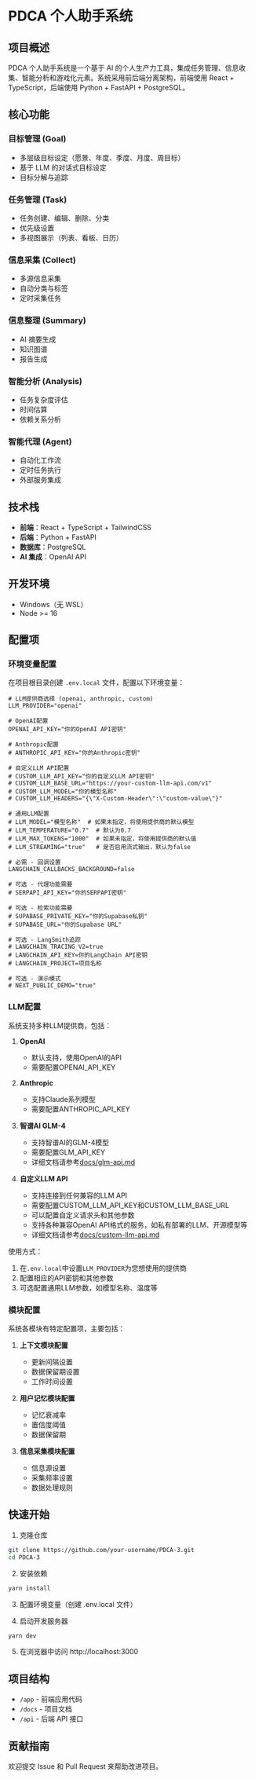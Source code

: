 # PDCA 个人助手系统

## 项目概述

PDCA 个人助手系统是一个基于 AI 的个人生产力工具，集成任务管理、信息收集、智能分析和游戏化元素。系统采用前后端分离架构，前端使用 React + TypeScript，后端使用 Python + FastAPI + PostgreSQL。

## 核心功能

### 目标管理 (Goal)
- 多层级目标设定（愿景、年度、季度、月度、周目标）
- 基于 LLM 的对话式目标设定
- 目标分解与追踪

### 任务管理 (Task)
- 任务创建、编辑、删除、分类
- 优先级设置
- 多视图展示（列表、看板、日历）

### 信息采集 (Collect)
- 多源信息采集
- 自动分类与标签
- 定时采集任务

### 信息整理 (Summary)
- AI 摘要生成
- 知识图谱
- 报告生成

### 智能分析 (Analysis)
- 任务复杂度评估
- 时间估算
- 依赖关系分析

### 智能代理 (Agent)
- 自动化工作流
- 定时任务执行
- 外部服务集成

## 技术栈

- **前端**：React + TypeScript + TailwindCSS
- **后端**：Python + FastAPI
- **数据库**：PostgreSQL
- **AI 集成**：OpenAI API

## 开发环境

- Windows（无 WSL）
- Node >= 16

## 配置项

### 环境变量配置

在项目根目录创建 `.env.local` 文件，配置以下环境变量：

```
# LLM提供商选择 (openai, anthropic, custom)
LLM_PROVIDER="openai"

# OpenAI配置
OPENAI_API_KEY="你的OpenAI API密钥"

# Anthropic配置
# ANTHROPIC_API_KEY="你的Anthropic密钥"

# 自定义LLM API配置
# CUSTOM_LLM_API_KEY="你的自定义LLM API密钥"
# CUSTOM_LLM_BASE_URL="https://your-custom-llm-api.com/v1"
# CUSTOM_LLM_MODEL="你的模型名称"
# CUSTOM_LLM_HEADERS="{\"X-Custom-Header\":\"custom-value\"}"

# 通用LLM配置
# LLM_MODEL="模型名称"  # 如果未指定，将使用提供商的默认模型
# LLM_TEMPERATURE="0.7"  # 默认为0.7
# LLM_MAX_TOKENS="1000"  # 如果未指定，将使用提供商的默认值
# LLM_STREAMING="true"   # 是否启用流式输出，默认为false

# 必需 - 回调设置
LANGCHAIN_CALLBACKS_BACKGROUND=false

# 可选 - 代理功能需要
# SERPAPI_API_KEY="你的SERPAPI密钥"

# 可选 - 检索功能需要
# SUPABASE_PRIVATE_KEY="你的Supabase私钥"
# SUPABASE_URL="你的Supabase URL"

# 可选 - LangSmith追踪
# LANGCHAIN_TRACING_V2=true
# LANGCHAIN_API_KEY=你的LangChain API密钥
# LANGCHAIN_PROJECT=项目名称

# 可选 - 演示模式
# NEXT_PUBLIC_DEMO="true"
```

### LLM配置

系统支持多种LLM提供商，包括：

1. **OpenAI**
   - 默认支持，使用OpenAI的API
   - 需要配置OPENAI_API_KEY

2. **Anthropic**
   - 支持Claude系列模型
   - 需要配置ANTHROPIC_API_KEY

3. **智谱AI GLM-4**
   - 支持智谱AI的GLM-4模型
   - 需要配置GLM_API_KEY
   - 详细文档请参考[docs/glm-api.md](docs/glm-api.md)

4. **自定义LLM API**
   - 支持连接到任何兼容的LLM API
   - 需要配置CUSTOM_LLM_API_KEY和CUSTOM_LLM_BASE_URL
   - 可以配置自定义请求头和其他参数
   - 支持各种兼容OpenAI API格式的服务，如私有部署的LLM、开源模型等
   - 详细文档请参考[docs/custom-llm-api.md](docs/custom-llm-api.md)

使用方式：

1. 在`.env.local`中设置`LLM_PROVIDER`为您想使用的提供商
2. 配置相应的API密钥和其他参数
3. 可选配置通用LLM参数，如模型名称、温度等

### 模块配置

系统各模块有特定配置项，主要包括：

1. **上下文模块配置**
   - 更新间隔设置
   - 数据保留期设置
   - 工作时间设置

2. **用户记忆模块配置**
   - 记忆衰减率
   - 置信度阈值
   - 数据保留期

3. **信息采集模块配置**
   - 信息源设置
   - 采集频率设置
   - 数据处理规则

## 快速开始

1. 克隆仓库
```bash
git clone https://github.com/your-username/PDCA-3.git
cd PDCA-3
```

2. 安装依赖
```bash
yarn install
```

3. 配置环境变量（创建 .env.local 文件）

4. 启动开发服务器
```bash
yarn dev
```

5. 在浏览器中访问 http://localhost:3000

## 项目结构

- `/app` - 前端应用代码
- `/docs` - 项目文档
- `/api` - 后端 API 接口

## 贡献指南

欢迎提交 Issue 和 Pull Request 来帮助改进项目。
